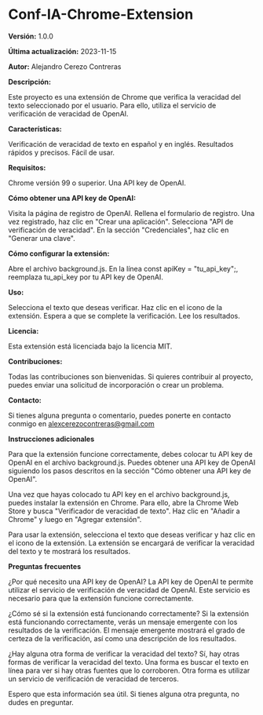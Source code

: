 # Conf-IA-Chrome-Extension

**Versión:** 1.0.0

**Última actualización:** 2023-11-15

**Autor:** Alejandro Cerezo Contreras

**Descripción:**

Este proyecto es una extensión de Chrome que verifica la veracidad del texto seleccionado por el usuario. Para ello, utiliza el servicio de verificación de veracidad de OpenAI.

**Características:**

Verificación de veracidad de texto en español y en inglés.
Resultados rápidos y precisos.
Fácil de usar.

**Requisitos:**

Chrome versión 99 o superior.
Una API key de OpenAI.

**Cómo obtener una API key de OpenAI:**

Visita la página de registro de OpenAI.
Rellena el formulario de registro.
Una vez registrado, haz clic en "Crear una aplicación".
Selecciona "API de verificación de veracidad".
En la sección "Credenciales", haz clic en "Generar una clave".

**Cómo configurar la extensión:**

Abre el archivo background.js.
En la línea const apiKey = "tu_api_key";, reemplaza tu_api_key por tu API key de OpenAI.

**Uso:**

Selecciona el texto que deseas verificar.
Haz clic en el icono de la extensión.
Espera a que se complete la verificación.
Lee los resultados.

**Licencia:**

Esta extensión está licenciada bajo la licencia MIT.

**Contribuciones:**

Todas las contribuciones son bienvenidas. Si quieres contribuir al proyecto, puedes enviar una solicitud de incorporación o crear un problema.

**Contacto:**

Si tienes alguna pregunta o comentario, puedes ponerte en contacto conmigo en alexcerezocontreras@gmail.com

**Instrucciones adicionales**

Para que la extensión funcione correctamente, debes colocar tu API key de OpenAI en el archivo background.js. Puedes obtener una API key de OpenAI siguiendo los pasos descritos en la sección "Cómo obtener una API key de OpenAI".

Una vez que hayas colocado tu API key en el archivo background.js, puedes instalar la extensión en Chrome. Para ello, abre la Chrome Web Store y busca "Verificador de veracidad de texto". Haz clic en "Añadir a Chrome" y luego en "Agregar extensión".

Para usar la extensión, selecciona el texto que deseas verificar y haz clic en el icono de la extensión. La extensión se encargará de verificar la veracidad del texto y te mostrará los resultados.

**Preguntas frecuentes**

¿Por qué necesito una API key de OpenAI?
La API key de OpenAI te permite utilizar el servicio de verificación de veracidad de OpenAI. Este servicio es necesario para que la extensión funcione correctamente.

¿Cómo sé si la extensión está funcionando correctamente?
Si la extensión está funcionando correctamente, verás un mensaje emergente con los resultados de la verificación. El mensaje emergente mostrará el grado de certeza de la verificación, así como una descripción de los resultados.

¿Hay alguna otra forma de verificar la veracidad del texto?
Sí, hay otras formas de verificar la veracidad del texto. Una forma es buscar el texto en línea para ver si hay otras fuentes que lo corroboren. Otra forma es utilizar un servicio de verificación de veracidad de terceros.

Espero que esta información sea útil. Si tienes alguna otra pregunta, no dudes en preguntar.
